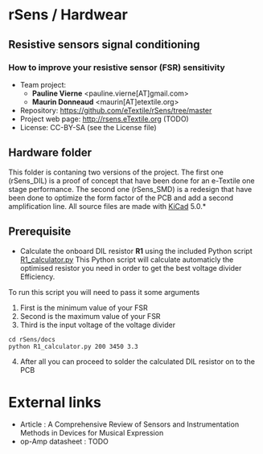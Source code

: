 # rSens / Hardwear
## Resistive sensors signal conditioning
### How to improve your resistive sensor (FSR) sensitivity

- Team project:
    - **Pauline Vierne** <pauline.vierne[AT]gmail.com>
    - **Maurin Donneaud** <maurin[AT]etextile.org>
- Repository: https://github.com/eTextile/rSens/tree/master
- Project web page: http://rsens.eTextile.org (TODO)
- License: CC-BY-SA (see the License file)

## Hardware folder
This folder is contaning two versions of the project.
The first one (rSens_DIL) is a proof of concept that have been done for an e-Textile one stage performance.
The second one (rSens_SMD) is a redesign that have been done to optimize the form factor of the PCB and add a second amplification line. All source files are made with [KiCad](https://kicad.org/) 5.0.* 

## Prerequisite
- Calculate the onboard DIL resistor **R1** using the included Python script [R1_calculator.py](../docs/R1_calculator.py)
This Python script will calculate automaticly the optimised resistor you need in order to get the best voltage divider Efficiency.

To run this script you will need to pass it some arguments
1. First is the minimum value of your FSR
2. Second is the maximum value of your FSR
3. Third is the input voltage of the voltage divider

```
cd rSens/docs
python R1_calculator.py 200 3450 3.3
```
4. After all you can proceed to solder the calculated DIL resistor on to the PCB

# External links
- Article : A Comprehensive Review of Sensors and Instrumentation Methods in Devices for Musical Expression
- op-Amp datasheet : TODO
